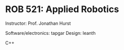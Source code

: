 # ROB 521: Applied Robotics
Instructor: Prof. Jonathan Hurst

Software/electronics: tapgar
Design: leanth

C++
